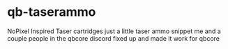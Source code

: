 # qb-taserammo
NoPixel Inspired Taser cartridges 
just a little taser ammo snippet me and a couple people in the qbcore discord fixed up and made it work for qbcore
